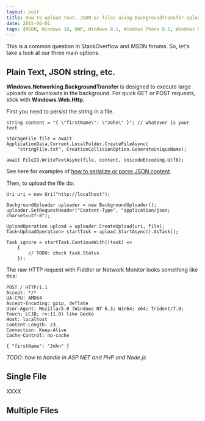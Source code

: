 ```yaml
---
layout: post
title: How to upload text, JSON or files using BackgroundTransfer.UploadOperation
date: 2015-06-01
tags: [MSDN, Windows 10, UWP, Windows 8.1, Windows Phone 8.1, Windows Runtime, WinRT, Windows Store Apps, Windows.Networking.BackgroundTransfer]
---
```


This is a common question in StackOverflow and MSDN forums. So, let's take a look at our three main options.

Plain Text, JSON string, etc.
-----------------------------

**Windows.Networking.BackgroundTransfer** is designed to execute large uploads or downloads in the background. For quick GET or POST requests, stick with **Windows.Web.Http**.

First you need to persist the string in a file.

    string content = "{ \"firstName\": \"John\" }"; // whatever is your text
    
    StorageFile file = await ApplicationData.Current.LocalFolder.CreateFileAsync(
        "stringFile.txt", CreationCollisionOption.GenerateUniqueName);
    
    await FileIO.WriteTextAsync(file, content, UnicodeEncoding.Utf8);

See here for examples of [how to serialize or parse JSON content][msdn_json].

Then, to upload the file do:

    Uri uri = new Uri("http://localhost");

    BackgroundUploader uploader = new BackgroundUploader();
    uploader.SetRequestHeader("Content-Type", "application/json; charset=utf-8");

    UploadOperation upload = uploader.CreateUpload(uri, file);
    Task<UploadOperation> startTask = upload.StartAsync().AsTask();

    Task ignore = startTask.ContinueWith((task) =>
        {
            // TODO: check task.Status
        });

The raw HTTP request with Fiddler or Network Monitor looks something like this:

    POST / HTTP/1.1
    Accept: */*
    UA-CPU: AMD64
    Accept-Encoding: gzip, deflate
    User-Agent: Mozilla/5.0 (Windows NT 6.3; Win64; x64; Trident/7.0; Touch; LCJB; rv:11.0) like Gecko
    Host: localhost
    Content-Length: 23
    Connection: Keep-Alive
    Cache-Control: no-cache

    { "firstName": "John" }


*TODO: how to handle in ASP.NET and PHP and Node.js*

Single File
-----------

XXXX



Multiple Files
--------------







[msdn_json]: https://msdn.microsoft.com/en-us/library/windows/apps/xaml/hh770289.aspx
[php_post]: http://php.net/manual/en/reserved.variables.post.php
[php_files]: http://php.net/manual/en/reserved.variables.files.php
[php_file_get_contents]: https://php.net/manual/en/function.file-get-contents.php
[aspnet_form]: https://msdn.microsoft.com/en-us/library/system.web.httprequestbase.form(v=vs.110).aspx
[aspnet_files]: https://msdn.microsoft.com/en-us/library/system.web.httprequestbase.files(v=vs.110).aspx
[aspnet_inputstream]: https://msdn.microsoft.com/en-us/library/system.web.httprequestbase.inputstream(v=vs.110).aspx
[rfc_2047]: http://tools.ietf.org/html/rfc2047

